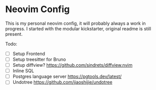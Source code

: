 # Neovim Config

This is my personal neovim config, it will probably always a work in progress.
I started with the modular kickstarter, original readme is still present.

Todo:

- [ ] Setup Frontend
- [ ] Setup treesitter for Bruno
- [ ] Setup diffview? https://github.com/sindrets/diffview.nvim
- [ ] Inline SQL
- [ ] Postgres language server https://pgtools.dev/latest/
- [ ] Undotree https://github.com/jiaoshijie/undotree
